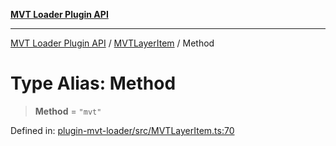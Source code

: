 [**MVT Loader Plugin API**](../../../../README.md)

***

[MVT Loader Plugin API](../../../../README.md) / [MVTLayerItem](../README.md) / Method

# Type Alias: Method

> **Method** = `"mvt"`

Defined in: [plugin-mvt-loader/src/MVTLayerItem.ts:70](https://github.com/dde-platform/dde-earth/blob/a4e76810cf18d8354b0eaa68b6b086181f8a3f8a/packages/plugin-mvt-loader/src/MVTLayerItem.ts#L70)
